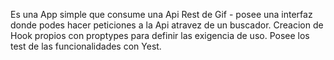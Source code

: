 Es una App simple que consume una Api Rest de Gif - 
posee una interfaz donde podes hacer peticiones a la Api atravez de un buscador.
Creacion de Hook propios con proptypes para definir las exigencia de uso.
Posee los test de las funcionalidades con Yest.

